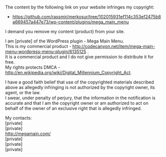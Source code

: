 The content by the following link on your website infringes my copyright:  
- https://github.com/rassmir/merkosur/tree/102015931ef114c353ef2475b8a669457a447e73/wp-content/plugins/mega_main_menu

I demand you remove my content (product) from your site.

I am [private] of the WordPress plugin - Mega Main Menu.  
This is my commercial product - http://codecanyon.net/item/mega-main-menu-wordpress-menu-plugin/6135125 .  
It is a commercial product and I do not give permission to distribute it for free.  
My rights protects DMCA - http://en.wikipedia.org/wiki/Digital_Millennium_Copyright_Act.

I have a good faith belief that use of the copyrighted materials described above as allegedly infringing is not authorized by the copyright owner, its agent, or the law.  
I swear, under penalty of perjury, that the information in the notification is accurate and that I am the copyright owner or am authorized to act on behalf of the owner of an exclusive right that is allegedly infringed.

My contacts:  
[private]  
[private]  
http://megamain.com/  
[private]  
[private]  
[private]
